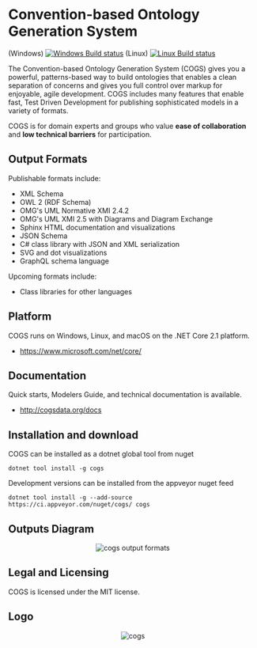 Convention-based Ontology Generation System
===
(Windows) [![Windows Build status](https://ci.appveyor.com/api/projects/status/5ky4r2jd5un3a0qh/branch/master?svg=true)](https://ci.appveyor.com/project/DanSmith/cogs/branch/master) (Linux) [![Linux Build status](https://travis-ci.org/Colectica/cogs.svg?branch=master)](https://travis-ci.org/Colectica/cogs)

The Convention-based Ontology Generation System (COGS) gives you a powerful, patterns-based way to build ontologies that enables a clean separation of concerns and gives you full control over markup for enjoyable, agile development. COGS includes many features that enable fast, Test Driven Development for publishing sophisticated models in a variety of formats.

COGS is for domain experts and groups who value **ease of collaboration** and **low technical barriers** for participation.

## Output Formats

Publishable formats include:

* XML Schema
* OWL 2 (RDF Schema)
* OMG's UML Normative XMI 2.4.2
* OMG's UML XMI 2.5 with Diagrams and Diagram Exchange
* Sphinx HTML documentation and visualizations
* JSON Schema
* C# class library with JSON and XML serialization
* SVG and dot visualizations
* GraphQL schema language

Upcoming formats include:

* Class libraries for other languages

## Platform
COGS runs on Windows, Linux, and macOS on the .NET Core 2.1 platform.
* https://www.microsoft.com/net/core/

## Documentation
Quick starts, Modelers Guide, and technical documentation is available.
* http://cogsdata.org/docs

## Installation and download
COGS can be installed as a dotnet global tool from nuget
```
dotnet tool install -g cogs
```
Development versions can be installed from the appveyor nuget feed
```
dotnet tool install -g --add-source https://ci.appveyor.com/nuget/cogs/ cogs
```

## Outputs Diagram
<p align="center"><img src="http://cogsdata.org/img/cogsoutputs1080.png" alt="cogs output formats"/></p>

## Legal and Licensing
COGS is licensed under the MIT license.

## Logo
<p align="center"><img src="http://cogsdata.org/img/cogs-logo-800.png" alt="cogs"/></p>
